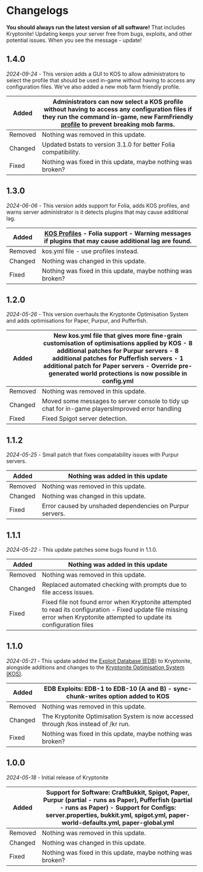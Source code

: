 # Changelogs

<warning>
<strong>You should always run the latest version of all software!</strong> That includes Kryptonite! Updating keeps your server free from bugs, exploits, and other potential issues. When you see the message - update!
</warning>

## 1.4.0
_2024-09-24_ - This version adds a GUI to KOS to allow administrators to select the profile that should be used in-game without having to access any configuration files. We've also added a new mob farm friendly profile.

| Added   | Administrators can now select a KOS profile without having to access any configuration files if they run the command in-game, new FarmFriendly [profile](KR-Profiles.md) to prevent breaking mob farms. |
|---------|---------------------------------------------------------------------------------------------------------------------------------------------------------------------------------------------------------|
| Removed | Nothing was removed in this update.                                                                                                                                                                     |
| Changed | Updated bstats to version 3.1.0 for better Folia compatibility.                                                                                                                                         |
| Fixed   | Nothing was fixed in this update, maybe nothing was broken?                                                                                                                                             |

## 1.3.0
_2024-06-06_ - This version adds support for Folia, adds KOS profiles, and warns server administrator is it detects plugins that may cause additional lag.

| Added   | [KOS Profiles](KR-Profiles.md) - Folia support - Warning messages if plugins that may cause additional lag are found. |
|---------|-----------------------------------------------------------------------------------------------------------------------|
| Removed | kos.yml file - use profiles instead.                                                                                  |
| Changed | Nothing was changed in this update.                                                                                   |
| Fixed   | Nothing was fixed in this update, maybe nothing was broken?                                                           |

## 1.2.0
_2024-05-26_ - This version overhauls the Kryptonite Optimisation System and adds optimisations for Paper, Purpur, and Pufferfish.

| Added   | New kos.yml file that gives more fine-grain customisation of optimisations applied by KOS - 8 additional patches for Purpur servers - 8 additional patches for Pufferfish servers - 1 additional patch for Paper servers - Override pre-generated world protections is now possible in config.yml |
|---------|---------------------------------------------------------------------------------------------------------------------------------------------------------------------------------------------------------------------------------------------------------------------------------------------------|
| Removed | Nothing was removed in this update.                                                                                                                                                                                                                                                               |
| Changed | Moved some messages to server console to tidy up chat for in-game playersImproved error handling                                                                                                                                                                                                  |
| Fixed   | Fixed Spigot server detection.                                                                                                                                                                                                                                                                    |

## 1.1.2
_2024-05-25_ - Small patch that fixes compatability issues with Purpur servers.

| Added   | Nothing was added in this update                         |
|---------|----------------------------------------------------------|
| Removed | Nothing was removed in this update.                      |
| Changed | Nothing was changed in this update.                      |
| Fixed   | Error caused by unshaded dependencies on Purpur servers. |

## 1.1.1
_2024-05-22_ - This update patches some bugs found in 1.1.0.

| Added   | Nothing was added in this update                                                                                                                                             |
|---------|------------------------------------------------------------------------------------------------------------------------------------------------------------------------------|
| Removed | Nothing was removed in this update.                                                                                                                                          |
| Changed | Replaced automated checking with prompts due to file access issues.                                                                                                          |
| Fixed   | Fixed file not found error when Kryptonite attempted to read its configuration - Fixed update file missing error when Kryptonite attempted to update its configuration files |

## 1.1.0
_2024-05-21_ - This update added the [Exploit Database (EDB)](KR-Exploit-Database.md) to Kryptonite, alongside additions and changes to the [Kryptonite Optimisation System (KOS)](KR-Kryptonite-Optimisation-System.md).

| Added   | EDB Exploits: EDB-1 to EDB-10 (A and B) - sync-chunk-writes option added to KOS     |
|---------|-------------------------------------------------------------------------------------|
| Removed | Nothing was removed in this update.                                                 |
| Changed | The Kryptonite Optimisation System is now accessed through /kos instead of /kr run. |
| Fixed   | Nothing was fixed in this update, maybe nothing was broken?                         |

## 1.0.0
_2024-05-18_ - Initial release of Kryptonite

| Added   | Support for Software: CraftBukkit, Spigot, Paper, Purpur (partial - runs as Paper), Pufferfish (partial - runs as Paper) - Support for Configs: server.properties, bukkit.yml, spigot.yml, paper-world-defaults.yml, paper-global.yml |
|---------|---------------------------------------------------------------------------------------------------------------------------------------------------------------------------------------------------------------------------------------|
| Removed | Nothing was removed in this update.                                                                                                                                                                                                   |
| Changed | Nothing was changed in this update.                                                                                                                                                                                                   |
| Fixed   | Nothing was fixed in this update, maybe nothing was broken?                                                                                                                                                                           |
